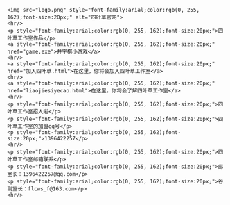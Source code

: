     <img src="logo.png" style="font-family:arial;color:rgb(0, 255, 162);font-size:20px;" alt="四叶草官网">
    <hr/>
    <p style="font-family:arial;color:rgb(0, 255, 162);font-size:20px;">四叶草工作室作品</p>
    <a style="font-family:arial;color:rgb(0, 255, 162);font-size:20px;" href="game.exe">井字棋小游戏</a>
    <hr/>
    <a style="font-family:arial;color:rgb(0, 255, 162);font-size:20px;" href="加入四叶草.html">在这里，你将会加入四叶草工作室</a>
    <hr/>
    <a style="font-family:arial;color:rgb(0, 255, 162);font-size:20px;" href="liaojiesiyecao.html">在这里，你将会了解四叶草工作室</a>
    <hr/>
    <p style="font-family:arial;color:rgb(0, 255, 162);font-size:20px;">四叶草工作室招人啦</p>
    <p style="font-family:arial;color:rgb(0, 255, 162);font-size:20px;">四叶草工作室的加盟qq号</p>
    <p style="font-family:arial;color:rgb(0, 255, 162);font-size:20px;">1396422257</p>
    <hr/>
    <p style="font-family:arial;color:rgb(0, 255, 162);font-size:20px;">四叶草工作室邮箱联系</p>
    <p style="font-family:arial;color:rgb(0, 255, 162);font-size:20px;">邱室长：1396422257@qq.com</p>
    <p style="font-family:arial;color:rgb(0, 255, 162);font-size:20px;">谷副室长：flcws_f@163.com</p>
    <hr/>
